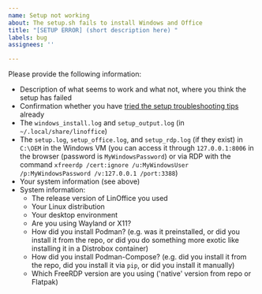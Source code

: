 ```yaml
---
name: Setup not working
about: The setup.sh fails to install Windows and Office
title: "[SETUP ERROR] (short description here) "
labels: bug
assignees: ''

---
```


Please provide the following information:
- Description of what seems to work and what not, where you think the setup has failed
- Confirmation whether you have [tried the setup troubleshooting tips](https://github.com/eylenburg/linoffice?tab=readme-ov-file#problems-with-the-setup) already
- The `windows_install.log` and `setup_output.log` (in `~/.local/share/linoffice`)
- The `setup.log`, `setup_office.log`, and `setup_rdp.log` (if they exist) in `C:\OEM` in the Windows VM (you can access it through `127.0.0.1:8006` in the browser (password is `MyWindowsPassword`) or via RDP with the command `xfreerdp /cert:ignore /u:MyWindowsUser /p:MyWindowsPassword /v:127.0.0.1 /port:3388`)
- Your system information (see above)
- System information:
    - The release version of LinOffice you used
    - Your Linux distribution
    - Your desktop environment
    - Are you using Wayland or X11?
    - How did you install Podman? (e.g. was it preinstalled, or did you install it from the repo, or did you do something more exotic like installing it in a Distrobox container)
    - How did you install Podman-Compose? (e.g. did you install it from the repo, did you install it via `pip`, or did you install it manually)
    - Which FreeRDP version are you using ('native' version from repo or Flatpak)
